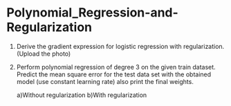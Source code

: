 # Polynomial_Regression-and-Regularization

1. Derive the gradient expression for logistic regression with regularization. (Upload the photo)

2. Perform  polynomial regression of degree 3 on the given train dataset. Predict the mean square error for the test data set with the obtained model (use constant learning rate) also print the final weights.

   a)Without regularization
   b)With regularization
